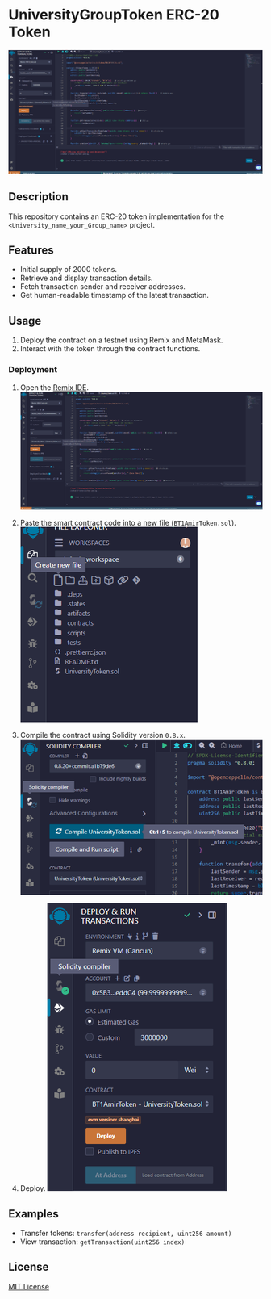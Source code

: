 # UniversityGroupToken ERC-20 Token
![Alt Text](image.png)

## Description
This repository contains an ERC-20 token implementation for the `<University_name_your_Group_name>` project.

## Features
- Initial supply of 2000 tokens.
- Retrieve and display transaction details.
- Fetch transaction sender and receiver addresses.
- Get human-readable timestamp of the latest transaction.

## Usage
1. Deploy the contract on a testnet using Remix and MetaMask.
2. Interact with the token through the contract functions.

### Deployment
1. Open the [Remix IDE](https://remix.ethereum.org/).
![Alt Text](image.png)

2. Paste the smart contract code into a new file (`BT1AmirToken.sol`).
![Alt Text](image1.png)
3. Compile the contract using Solidity version `0.8.x`.
![Alt Text](image2.png)
4. Deploy.
![Alt Text](image3.png)

## Examples
- Transfer tokens: `transfer(address recipient, uint256 amount)`
- View transaction: `getTransaction(uint256 index)`

## License
[MIT License](./LICENSE)
